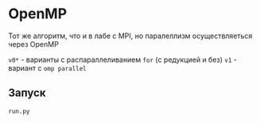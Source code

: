 # OpenMP 

Тот же алгоритм, что и в лабе с MPI, но паралеллизм осуществляеться через OpenMP

`v0*` - варианты с распараллеливанием `for` (с редукцией и без)
`v1` - вариант с `omp parallel` 

## Запуск

`run.py`
